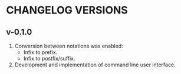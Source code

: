 # CHANGELOG VERSIONS

## v-0.1.0
1. Conversion between notations was enabled:
    * Infix to prefix.
    * Infix to postfix/suffix.
2. Development and implementation of command line user interface.